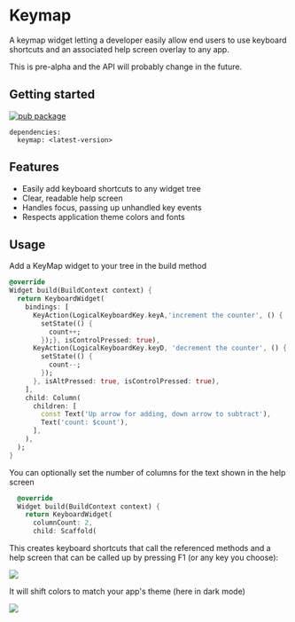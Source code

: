 # Keymap

A keymap widget letting a developer easily allow end users to use keyboard shortcuts
and an associated help screen overlay to any app.

This is pre-alpha and the API will probably change in the future.

## Getting started

[![pub package](https://img.shields.io/pub/v/keymap.svg)](https://pub.dev/packages/keymap)

```
dependencies:
  keymap: <latest-version>
```

## Features

- Easily add keyboard shortcuts to any widget tree
- Clear, readable help screen 
- Handles focus, passing up unhandled key events
- Respects application theme colors and fonts

## Usage

Add a KeyMap widget to your tree in the build method
```dart
@override
Widget build(BuildContext context) {
  return KeyboardWidget(
    bindings: [
      KeyAction(LogicalKeyboardKey.keyA,'increment the counter', () {
        setState(() {
          count++;
        });}, isControlPressed: true),
      KeyAction(LogicalKeyboardKey.keyD, 'decrement the counter', () {
        setState(() {
          count--;
        });
      }, isAltPressed: true, isControlPressed: true),
    ],
    child: Column(
      children: [
        const Text('Up arrow for adding, down arrow to subtract'),
        Text('count: $count'),
      ],
    ),
  );
}
```

You can optionally set the number of columns for the text shown in the help screen

```dart
  @override
  Widget build(BuildContext context) {
    return KeyboardWidget(
      columnCount: 2,
      child: Scaffold(

```
This creates keyboard shortcuts that call the referenced methods and a help screen
that can be called up by pressing F1 (or any key you choose):

<img src="https://github.com/pmutisya/keymap/raw/main/doc/light_mode.png"/>

It will shift colors to match your app's theme (here in dark mode)

<img src="https://github.com/pmutisya/keymap/raw/main/doc/dark_mode.png"/>
